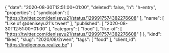 {
  "date": "2020-08-30T12:51:00+01:00",
  "deleted": false,
  "h": "h-entry",
  "properties": {
    "syndication": [
      "https://twitter.com/deniseyu21/status/1299917574382276608"
    ],
    "name": [
      "Like of @deniseyu21's tweet"
    ],
    "published": [
      "2020-08-30T12:51:00+01:00"
    ],
    "category": [
      "food"
    ],
    "like-of": [
      "https://twitter.com/deniseyu21/status/1299917574382276608"
    ]
  },
  "kind": "likes",
  "slug": "2020/08/2rwen",
  "tags": [
    "food"
  ],
  "client_id": "https://indigenous.realize.be"
}
